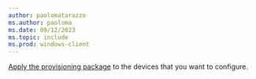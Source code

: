 ```yaml
---
author: paolomatarazzo
ms.author: paoloma
ms.date: 09/12/2023
ms.topic: include
ms.prod: windows-client
---
```


[Apply the provisioning package](../../windows/configuration/provisioning-packages/provisioning-apply-package.md) to the devices that you want to configure.
